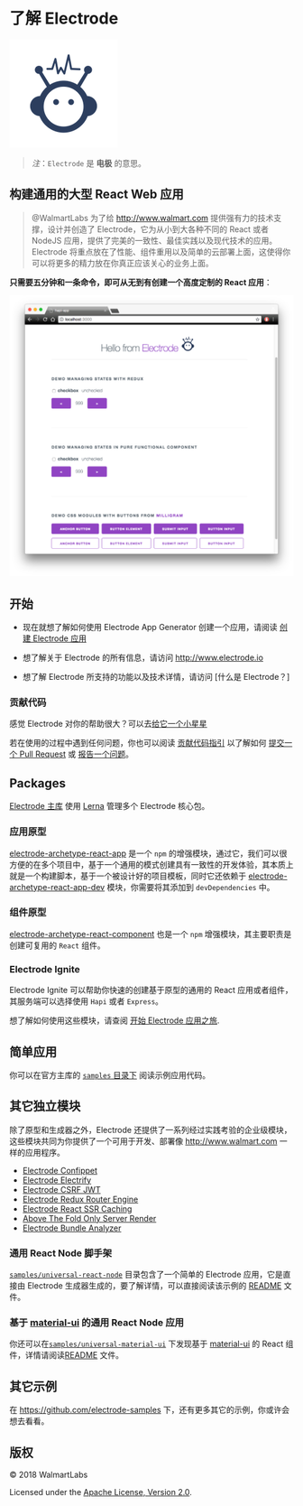 # 了解 Electrode

![Electrode Logo](./graphics/logo-192x192.png)

> *注*：`Electrode` 是 **电极** 的意思。

## 构建通用的大型 React Web 应用

> @WalmartLabs 为了给 <http://www.walmart.com> 提供强有力的技术支撑，设计并创造了 Electrode，它为从小到大各种不同的 React 或者 NodeJS 应用，提供了完美的一致性、最佳实践以及现代技术的应用。Electrode 将重点放在了性能、组件重用以及简单的云部署上面，这使得你可以将更多的精力放在你真正应该关心的业务上面。

**只需要五分钟和一条命令，即可从无到有创建一个高度定制的 React 应用**：

![Hello from Electrode][hello-electrode]

## 开始

- 现在就想了解如何使用 Electrode App Generator 创建一个应用，请阅读 [创建 Electrode 应用](chapter1/quick-start/start-with-app.md)

- 想了解关于 Electrode 的所有信息，请访问 <http://www.electrode.io>

- 想了解 Electrode 所支持的功能以及技术详情，请访问 [什么是 Electrode？]

### 贡献代码

感觉 Electrode 对你的帮助很大？可以去[给它一个小星星][electrode main repo]

若在使用的过程中遇到任何问题，你也可以阅读 [贡献代码指引][contributing guide] 以了解如何 [提交一个 Pull Request][submitting a pr] 或 [报告一个问题][reporting an issue]。

## Packages

[Electrode 主库][Electrode main repo] 使用 [Lerna] 管理多个 Electrode 核心包。

### 应用原型

[electrode-archetype-react-app] 是一个 `npm` 的增强模块，通过它，我们可以很方便的在多个项目中，基于一个通用的模式创建具有一致性的开发体验，其本质上就是一个构建脚本，基于一个被设计好的项目模板，同时它还依赖于 [electrode-archetype-react-app-dev] 模块，你需要将其添加到 `devDependencies` 中。

### 组件原型

[electrode-archetype-react-component] 也是一个 `npm` 增强模块，其主要职责是创建可复用的 `React` 组件。

### Electrode Ignite

Electrode Ignite 可以帮助你快速的创建基于原型的通用的 React 应用或者组件，其服务端可以选择使用 `Hapi` 或者 `Express`。

想了解如何使用这些模块，请查阅 [开始 Electrode 应用之旅](./chapter1/quick-start/start-with-app.html).

## 简单应用

你可以在官方主库的 [`samples` 目录下](https://github.com/electrode-io/electrode/tree/master/samples) 阅读示例应用代码。

## 其它独立模块

除了原型和生成器之外，Electrode 还提供了一系列经过实践考验的企业级模块，这些模块共同为你提供了一个可用于开发、部署像 <http://www.walmart.com> 一样的应用程序。

- [Electrode Confippet](https://github.com/electrode-io/electrode-confippet)
- [Electrode Electrify](https://github.com/electrode-io/electrify)
- [Electrode CSRF JWT](https://github.com/electrode-io/electrode-csrf-jwt)
- [Electrode Redux Router Engine](https://github.com/electrode-io/electrode/tree/master/packages/electrode-redux-router-engine)
- [Electrode React SSR Caching](https://github.com/electrode-io/electrode-react-ssr-caching)
- [Above The Fold Only Server Render](https://github.com/electrode-io/above-the-fold-only-server-render)
- [Electrode Bundle Analyzer](https://github.com/electrode-io/electrode-bundle-analyzer)

### 通用 React Node 脚手架

[`samples/universal-react-node`](https://github.com/electrode-io/electrode/tree/master/samples/universal-react-node) 目录包含了一个简单的 Electrode 应用，它是直接由 Electrode 生成器生成的，要了解详情，可以直接阅读该示例的 [README](https://github.com/electrode-io/electrode/blob/master/samples/universal-react-node/README.md) 文件。

### 基于 [material-ui] 的通用 React Node 应用

你还可以在[`samples/universal-material-ui`](https://github.com/electrode-io/electrode/tree/master/samples/universal-material-ui) 下发现基于  [material-ui] 的 React 组件，详情请阅读[README](https://github.com/electrode-io/electrode/blob/master/samples/universal-material-ui/README.md) 文件。

## 其它示例

在 <https://github.com/electrode-samples> 下，还有更多其它的示例，你或许会想去看看。

## 版权

©️ 2018 WalmartLabs

Licensed under the [Apache License, Version 2.0].

[apache license, version 2.0]: https://www.apache.org/licenses/LICENSE-2.0
[electrode main repo]: https://github.com/electrode-io/electrode
[material-ui]: http://www.material-ui.com
[lerna]: https://lernajs.io/
[electrode-archetype-react-app]: https://github.com/electrode-io/electrode/tree/master/packages/electrode-archetype-react-app
[electrode-archetype-react-app-dev]: https://github.com/electrode-io/electrode/tree/master/packages/electrode-archetype-react-app-dev
[electrode-archetype-react-component]: https://github.com/electrode-io/electrode/tree/master/packages/electrode-archetype-react-component
[contributing guide]: CONTRIBUTING.md
[submitting a pr]: https://github.com/electrode-io/electrode/pulls
[reporting an issue]: https://github.com/electrode-io/electrode/issues
[what is electrode]: ./overview/what-is-electrode.md
[hello-electrode]: graphics/hello-electrode.png
